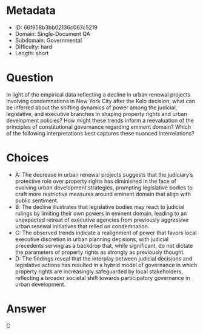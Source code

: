 # Metadata

- ID: 66f958b3bb02136c067c5219
- Domain: Single-Document QA
- Subdomain: Governmental
- Difficulty: hard
- Length: short

# Question

In light of the empirical data reflecting a decline in urban renewal projects involving condemnations in New York City after the Kelo decision, what can be inferred about the shifting dynamics of power among the judicial, legislative, and executive branches in shaping property rights and urban development policies? How might these trends inform a reevaluation of the principles of constitutional governance regarding eminent domain? Which of the following interpretations best captures these nuanced interrelations?

# Choices

- A: The decrease in urban renewal projects suggests that the judiciary’s protective role over property rights has diminished in the face of evolving urban development strategies, prompting legislative bodies to craft more restrictive measures around eminent domain that align with public sentiment.
- B: The decline illustrates that legislative bodies may react to judicial rulings by limiting their own powers in eminent domain, leading to an unexpected retreat of executive agencies from previously aggressive urban renewal initiatives that relied on condemnation.
- C: The observed trends indicate a realignment of power that favors local executive discretion in urban planning decisions, with judicial precedents serving as a backdrop that, while significant, do not dictate the parameters of property rights as strongly as previously thought.
- D: The findings reveal that the interplay between judicial decisions and legislative actions has resulted in a hybrid model of governance in which property rights are increasingly safeguarded by local stakeholders, reflecting a broader societal shift towards participatory governance in urban development.

# Answer

C
